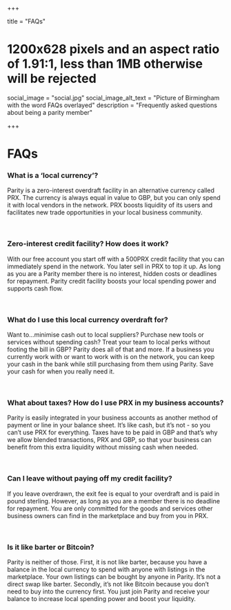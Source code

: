 +++

title = "FAQs"
# 1200x628 pixels and an aspect ratio of 1.91:1, less than 1MB otherwise will be rejected
social_image = "social.jpg"
social_image_alt_text = "Picture of Birmingham with the word FAQs overlayed"
description = "Frequently asked questions about being a parity member"

+++

# FAQs

### What is a ‘local currency’? 
Parity is a zero-interest overdraft facility in an alternative currency called PRX. The currency is always equal in value to GBP, but you can only spend it with local vendors in the network. PRX boosts liquidity of its users and facilitates new trade opportunities in your local business community. 

<br>

### Zero-interest credit facility? How does it work? 
With our free account you start off with a 500PRX credit facility that you can immediately spend in the network. You later sell in PRX to top it up. As long as you are a Parity member there is no interest, hidden costs or deadlines for repayment. Parity credit facility boosts your local spending power and supports cash flow. 

<br>

### What do I use this local currency overdraft for?
Want to…minimise cash out to local suppliers? Purchase new tools or services without spending cash? Treat your team to local perks without footing the bill in GBP? Parity does all of that and more. If a business you currently work with or want to work with is on the network, you can keep your cash in the bank while still purchasing from them using Parity. Save your cash for when you really need it.

<br>

### What about taxes? How do I use PRX in my business accounts? 
Parity is easily integrated in your business accounts as another method of payment or line in your balance sheet. It’s like cash, but it’s not - so you can’t use PRX for everything. Taxes have to be paid in GBP and that’s why we allow blended transactions, PRX and GBP, so that your business can benefit from this extra liquidity without missing cash when needed. 

<br>

### Can I leave without paying off my credit facility?
If you leave overdrawn, the exit fee is equal to your overdraft and is paid in pound sterling. However, as long as you are a member there is no deadline for repayment. You are only committed for the goods and services other business owners can find in the marketplace and buy from you in PRX.

<br>

### Is it like barter or Bitcoin? 
Parity is neither of those. First, it is not like barter, because you have a balance in the local currency to spend with anyone with listings in the marketplace. Your own listings can be bought by anyone in Parity. It’s not a direct swap like barter. Secondly, it’s not like Bitcoin because you don’t need to buy into the currency first. You just join Parity and receive your balance to increase local spending power and boost your liquidity. 
